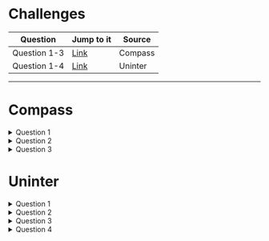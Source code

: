 # Challenges


| Question   | Jump to it                                                              | Source |
|------------|-------------------------------------------------------------------------|--------|
|Question 1-3| [Link](https://github.com/VazLucas/leetcode-challenges#compass)         | Compass|
|Question 1-4| [Link](https://github.com/VazLucas/leetcode-challenges#uninter)         | Uninter|


___
# Compass

<details> <summary> Question 1 </summary>
  
> Main language: JAVA
> Must output the student name that failed in the class respecting the number of problems solved and the name ordered alphabetically

> **First tiebraker** => number of problems solved
>
> **Second tiebraker** => last name alphabetically sorted

<details> <summary> How to solve it </summary>

- Create one **Array List** to store the students' name and another one to store how many problems were solved;
  - With an Array List will be easier <u> remove data</u>, <u> add data</u> and <u>comparing it</u>. The methods most used in the code.
  ~~~java
  ArrayList<Integer> problemSolved = new ArrayList<Integer>();
  ArrayList<String> studentsName = new ArrayList<String>();
  ~~~
- Instantiate a **Scanner Class** to receive the data input;
  ~~~java
   Scanner source = new Scanner(System.in);
  ~~~
  - With a loop that could be a **for** because we already know the number of students, each of them will be inserted in a different line, we will add:
    - Every single integer with the method <u>.nextInt()</u> (of the Scanner Class) to the problems Array List;
    - Every single string with the method <u>.next()</u> (of the Scanner Class)  to the students name Array List;
    ~~~java
    for (int i = 0; i < studentsQuantity; i++) {
    studentsName.add(source.next());
    problemSolved.add(source.nextInt());
    }
    ~~~
    - HERE COMES THE MAGIC, respecting the tiebreakers:
      - Using the **j** and **i** variables, the code will compare the values in the indexes that **j** and **i** points to
      ~~~java
      for (int j = problemSolved.size() - 1, i = 0; j > 0; j--)
      ~~~
      - The first if statement will remove from students name Array List and from the problems solved Array List the value in the **i** index if it is greater than the value in the **j** index 
      ~~~java
      if (problemSolved.get(i) > problemSolved.get(j)) {
      problemSolved.remove(i);
      studentsName.remove(i);
      }
      ~~~
      - In line 22, if the value in the **i** index is lower than the value in the **j** index, the values in the **j** index will be removed from both Array Lists.
      ~~~java
      else if (problemSolved.get(i) < problemSolved.get(j)) {
      problemSolved.remove(j);
      studentsName.remove(j);
      }
      ~~~
      - The last and most important, the piece of code below checks if both values (i and j) are equal to each other.
      ~~~java
      else if (Objects.equals(problemSolved.get(i), problemSolved.get(j)))
      ~~~
      - If so, it means that both students got the same number of problems solved, and we will go for the second tiebraker; 
      - The method str1.compareTo(str2) can return 3 distinct values, which can be:
        - An int value of 0 if the string is equal to the other string. 
          - A case which will not happen because there are no homonyms
        ~~~java
        else {
        System.out.println("Both students have the same name");
        break;
        }
        ~~~
        - An int value lower than 0 if the string is lexicographically less than the other string
        ~~~java
        else if (studentsName.get(i).compareTo(studentsName.get(j)) < 0) {
        studentsName.remove(i);
        problemSolved.remove(i);
        }
        ~~~
        - An int value greater than 0 if the string is lexicographically greater than the other string (more characters)
        ~~~java
        else if (studentsName.get(i).compareTo(studentsName.get(j)) < 0) {
        studentsName.remove(i);
        problemSolved.remove(i);
        }
        ~~~
        - At the end, the student with the least number os problems solved and with the last name alphabetically sorted will be printed out
        ~~~java
        System.out.println(studentsName.get(0));
        ~~~
  
</details> 
        
</details>
<details><summary> Question 2 </summary>


> Main language: JAVA
> Must output one of the next messages
> - **"Fun"** => if the amount happy faces is greater than the amount of sad faces
> - **"Neutral"** => if the amount of happy faces is equal than the amount of sad faces
> - **"Sad"** => if the amount of happy faces is lower than the amount of happy faces

<details> <summary>How to solve it </summary>
  
- Create an **array** (_elements_) to store each element from the **string** (_line_) separated by whitespaces using the method **.split( )**;
- Instatiate a Scanner Class to read the input;
- With a **string** (_line_) store each .nextLine( )
- With two **int** variables
  ~~~java
  Scanner source = new Scanner(System.in);
  String line = source.nextLine();
  String[] elements = line.split(" ");
  int upsetCount = 0, funCount = 0;
  ~~~
- A **for each loop** is used to count how many `":-("` and `":-)"` are on the **array** (_elements_)
  ~~~ java
  for (String word : elements) {
      if (word.equals(":-(")){
          upsetCount++ ;
      } else if (word.equals(":-)")){
          funCount++;
      }
  }
  ~~~
- Finally, an **if statement** to check the numeric values of `upsetCount` and `funCount`;
  ~~~java
  if (upsetCount==funCount){
      System.out.println("Neutral");
  } else if (upsetCount > funCount) {
      System.out.println("Upset");
  } else {
      System.out.println("Fun");
  }
  ~~~
</details>
  
 
</details>

<details><summary> Question 3 </summary>

 

> Must output the result of an equation
> Main language: JAVA

<details> <summary> How to solve it </summary>

- Instantiate a **Scanner** Class to read the input;
- Create an **array**(_results_) to store each equation's result and then print it out 
~~~ java
Scanner source = new Scanner(System.in);
int result = 0;
List<Integer> results = new ArrayList<>();
int k = 1;;
~~~ 
- A **while** loop to run through every line
~~~ java
while (source.hasNext())
~~~ 
- Some **if statement** to check how many number are on the input and if it respects the constraints
~~~java
if (operandsQuantity < 1 || operandsQuantity > 100) {
break;
}
if (operandsQuantity != 0) {
String equation = source.next();
~~~~
- This particular for loop was made to store the signs presented in the equationOperator.
~~~java
for (int i = 0; i < equationFormatted.length(); i++) {
      equationOperator.add(equationFormatted.charAt(i));
      }
~~~
- Another if statement to check other constraints related to the numbers of operands and how many of them were inserted
~~~java
if (operandsQuantity < equationCounter.size()) {
System.out.println("Exceeded number of operands, you must have inserted " + operandsQuantity + " operands");

} else if (operandsQuantity > equationCounter.size()) {
System.out.println("You must have inserted " + operandsQuantity + " operands");
~~~
- The last part of the code was developed to add or to subtract the value of the result
- Then this value is stored in the array(results)
~~~java
} else{
for(int j=0;j<equationCounter.size();j++){
if(equationOperator.get(j).hashCode()=="-".hashCode()){

result=result-Integer.parseInt((String)equationCounter.get(j));

}else{
result=Integer.parseInt((String)equationCounter.get(j))+result;
}

}
results.add(result);
}
~~~

- A **for each loop** to print each result stored in the **array**(_results_)
~~~java
for (int i : results) {
System.out.println("Test: " + k);
System.out.println(i);
k++;
~~~
</details> 

    
</details>
    
# Uninter

<details> <summary> Question 1 </summary>

> Main language: python
> 
> Receive a string and age, the program must output which institution the person should be studying at

<details> <summary> How to solve it </summary>

1. Variables to receive inputs
```python
name = str(input('Please, type a name:'))
age = int(input('Please, type students age: '))
institution = ''
```
2. If conditional to modify institution variable
```python
if age >= 1 and age <= 5:
    institution = 'kindergarten'
elif age >= 6 and age <= 10:
    institution = 'elementary school'
elif age > 10 and age < 15:
    institution = 'middle school'
elif age > 15 and age < 18:
    institution = 'high school
elif age > 18:
    institution = 'college'
```
3. A print method
```python
   print('The student {} is {} years and is in {}' .format(name, age, institution))
```
5. A simple ``if`` conditional to restart the admissions functions or to stop it
```python
end = int(
    input('Type 0 to continue and another value to stop'))
if end != 0:
    print('End of program')
elif end == 0:
    admissions()
```
</details>

</details>  

<details> <summary> Question 2 </summary>
  
> Main language: python
> 
> Receive a string and convert each vowel into a symbol and make every consonant upper case

<details> <summary> How to solve it</summary>
  
1. A for loop is all we need to solve it, but first, we must receive an input as a string:
  
```python
name = str(input('Type a name:'))
```

2. Then each element in that string will be compared within an ``if`` statement:

```python
for i in name:
  if (i == 'a' or i == 'A'):
      convertedName += '@'
  elif (i == 'e' or i == 'E'):
      convertedName += '&'
  elif (i == 'o' or i == 'O'):
      convertedName += '#'
  elif (i == 'i' or i == 'I'):
      convertedName += '!'
  elif (i == 'u' or i == 'U'):
      convertedName += '*'
  else:
      convertedName += i
```

3. As you can see, if the letter is not a vowel it will be added to the variable ``y``. Then just print it:

```python
print(convertedName.upper())
```

</details>
</details>
 
<details> <summary> Question 3 </summary>
  
> Main language: python
> 
> Create an Animal's Hotels game


<details> <summary> How to solve it</summary>

1. Instructions and the first stage
```python
print("Welcome to Animal's Hotels game")
print('Your mission to allocate the guests:')
print('Dog can not be next to a cat')
print('Dog can not be next to a bone!)
print('Cat can not be next to a rat.')
print('Rat can not be next to a cheese.')
print('Unavaible room already have a guest')
print('G – cat')
print('C – dog')
print('R – rat')
print('O – bone')
print('Q – cheese')
print('* - unavailable room')
print('- - available room')
print('           ----------------(First stage)--------------       ')
print('           ----------------Good luck--------------       ')
print('first, allocate the cat and the rat')

print('[ * | * | - | G ]')
print('[ R | - | * | * ]')

rat = int(input('in what room you want to put the rat? '))
cat = int(input('in what room you want to put  cat? '))
```

2. If the player matched his input with the correct answer, the next stage shows up
```python
if (rat == 6 and cat == 3):

  print('congrats, you made it!')

  print('            ----------------(stage 2)--------------       ')

  print('In this stage you must alocate a dog, a bone and another dog')

  print('[ - | * | * | * ]')
  print('[ * | C | - | - ]')

  dog1 = int(input('in what room you want to put the first dog? '))
  bone = int(input('in what room you want to put the bone? '))
  dog2 = int(input('in what room you want to put the second dog? '))
```
3. Then the third stage comes in the same strategy
```python
if ((bone == 1 and dog1 == 7 and dog2 == 8) or (bone == 1 and dog1 == 8 and dog2 == 7)):
  print('congrats, you made it!')
  print('            ----------------(stage 3)--------------       ')
  print('Now your missions is to put a cat, a bone and a rat. ')

  print('[ - | * | * | * ]')
  print('[ - | G | - | * ]')

  cat = int(input('where do you want to put  cat? '))
  bone = int(input('where do you want to put bone? '))
  rat = int(input('and the rat? '))
```
4. The next stages are always confirming the previous round's answers. The last and final stage!
```python
if (rat == 1 and bone == 5 and cat == 7):
  print('                    congrats, you made it!            ')
  print('            ----------------(stage 4)--------------       ')

  print('Now your mission is to alocate two cheeses and a bone')
  print('[ - | - | - | * ]')
  print('[ * | R | * | * ]')

  cheese = int(input('where do you want to put the  first cheese? '))
  bone = int(input('where do you want to put the bone? '))
  cheese2 = int(input('And the last cheese? '))

  if ((bone == 2 and cheese == 3 and cheese2 == 1) or (bone == 2 and cheese == 1 and cheese2 == 3)):
      print('------congrats, you won!------')
```

5. The previous rounds end with these ``else's``
```python
            else:
                print('GAME OVER!!')
        else:
            print('GAME OVER!!')
    else:
        print('GAME OVER!!')
else:
    print('GAME OVER!!')
````
</details>  
  
</details>
<details> <summary> Question 4 </summary>

> Main language: python
> 
> Receive a subscription and show it

<details> <summary> How to solve it</summary>

1. Function to define a voucher number and receive some person's parameters
```python
def subscription():
    number = randint(100, 400)
    person['Voucher'] = number
    voucherlist.append(number)
    if len(set(voucherlist)) == len(voucherlist):
        print('This is your voucher: {}' .format(number))
        person['Name'] = input('What is your name?')
        person['Phone'] = input('What is your phone?')
        person['Email'] = input('What is your email?')
        person['Course'] = input('What course?')
        detail()

        subscribed.append(person.copy())
        del mysub[:]
        mysub.append(person)
    else:
        detail()
        print("Voucher invalid, restart")
        detail()
        start()
```
2. Function to start the application as a menu

```python
def start():

    print('choose 1 to make a new subscription')
    print('choose 2 to show the subscription list')
    print('choose 3 to show your subscription')
    print('choose 0 to end the program')
    choose = input('Type your choice')
    detail()
    if choose == '1':
        subscription()
        start()

    elif choose == '2':
        if not subscribed:

            print('No subscriptions')
            detail()
            start()
        else:
            print(*subscribed, sep='\n')
            detail()
            start()
    elif choose == '0':
        print('Program closed')

    elif choose == '3':
        if not mysub:
            print('Subscription not made')
            detail()
            start()
        else:
            print(mysub)
        detail()
        start()
    else:
        print('Invalid option. Please, select 1, 2 or 0')
        detail()
        start()
```

</details>  
  
</details>
